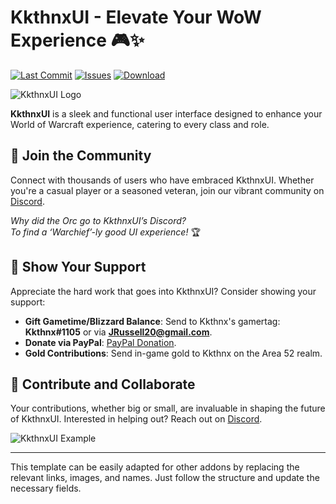 # KkthnxUI - Elevate Your WoW Experience 🎮✨

[![Last Commit](https://img.shields.io/github/last-commit/Kkthnx-WoW/KkthnxUI/master)](https://github.com/Kkthnx-WoW/KkthnxUI/commits/master)
[![Issues](https://img.shields.io/github/issues/Kkthnx-WoW/KkthnxUI)](https://github.com/Kkthnx-WoW/KkthnxUI/issues)
[![Download](https://img.shields.io/badge/CurseForge-Download-orange)](https://www.curseforge.com/wow/addons/kkthnxui)

![KkthnxUI Logo](https://user-images.githubusercontent.com/1692977/31845157-13107948-b5cc-11e7-926d-67e669b8ca69.png)

**KkthnxUI** is a sleek and functional user interface designed to enhance your World of Warcraft experience, catering to every class and role.

## 🚀 Join the Community
Connect with thousands of users who have embraced KkthnxUI. Whether you're a casual player or a seasoned veteran, join our vibrant community on [Discord](https://discord.gg/Rc9wcK9cAB).

*Why did the Orc go to KkthnxUI’s Discord?*  
*To find a ‘Warchief’-ly good UI experience!* 🏆

## 🎁 Show Your Support
Appreciate the hard work that goes into KkthnxUI? Consider showing your support:

- **Gift Gametime/Blizzard Balance**: Send to Kkthnx's gamertag: **Kkthnx#1105** or via **JRussell20@gmail.com**.
- **Donate via PayPal**: [PayPal Donation](https://www.paypal.com/paypalme/kkthnxtv).
- **Gold Contributions**: Send in-game gold to Kkthnx on the Area 52 realm.

## 🤝 Contribute and Collaborate
Your contributions, whether big or small, are invaluable in shaping the future of KkthnxUI. Interested in helping out? Reach out on [Discord](https://discord.gg/Rc9wcK9cAB).

![KkthnxUI Example](https://github.com/Kkthnx-Wow/KkthnxUI/assets/40672673/917cf332-6520-4ea7-aed1-37f3f42a3bb3)

---

This template can be easily adapted for other addons by replacing the relevant links, images, and names. Just follow the structure and update the necessary fields.

